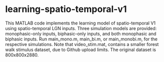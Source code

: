 # learning-spatio-temporal-v1
This MATLAB code implements the learning model of spatio-temporal V1 using spatio-temporal LGN inputs. Three simulation models are provided: monophasic-only inputs, biphasic-only inputs, and both monophasic and biphasic inputs.
Run main_mono.m, main_bi.m, or main_monobi.m, for the respective simulations.
Note that video_stim.mat, contains a smaller forest walk stimulus dataset, due to Github upload limits. The original dataset is 800x800x2880.
